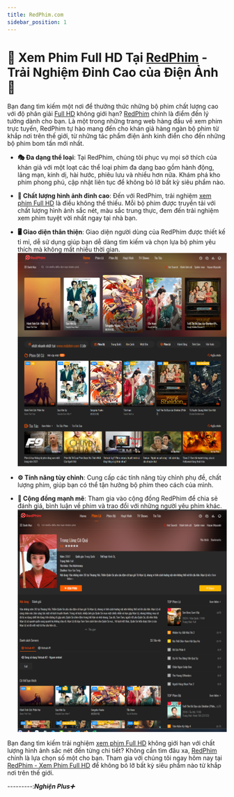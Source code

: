 ```yaml
---
title: RedPhim.com
sidebar_position: 1
---
```

# 🎥 Xem Phim Full HD Tại [RedPhim](https://redphim.com/) - Trải Nghiệm Đỉnh Cao của Điện Ảnh 🌟

Bạn đang tìm kiếm một nơi để thưởng thức những bộ phim chất lượng cao với độ phân giải [Full HD](https://redphim.com/) không giới hạn? [RedPhim](https://redphim.com/) chính là điểm đến lý tưởng dành cho bạn. Là một trong những trang web hàng đầu về xem phim trực tuyến, RedPhim tự hào mang đến cho khán giả hàng ngàn bộ phim từ khắp nơi trên thế giới, từ những tác phẩm điện ảnh kinh điển cho đến những bộ phim bom tấn mới nhất.

- **🎭 Đa dạng thể loại**: Tại RedPhim, chúng tôi phục vụ mọi sở thích của khán giả với một loạt các thể loại phim đa dạng bao gồm hành động, lãng mạn, kinh dị, hài hước, phiêu lưu và nhiều hơn nữa. Khám phá kho phim phong phú, cập nhật liên tục để không bỏ lỡ bất kỳ siêu phẩm nào.

- **🌈 Chất lượng hình ảnh đỉnh cao**: Đến với RedPhim, trải nghiệm [xem phim Full HD](https://redphim.com/) là điều không thể thiếu. Mỗi bộ phim được truyền tải với chất lượng hình ảnh sắc nét, màu sắc trung thực, đem đến trải nghiệm xem phim tuyệt vời nhất ngay tại nhà bạn.

- **🖥 Giao diện thân thiện**: Giao diện người dùng của RedPhim được thiết kế tỉ mỉ, dễ sử dụng giúp bạn dễ dàng tìm kiếm và chọn lựa bộ phim yêu thích mà không mất nhiều thời gian.
![Giao diện khi mới vào web redphim.com](./img/redphim.png)

- **⚙️ Tính năng tùy chỉnh**: Cung cấp các tính năng tùy chỉnh phụ đề, chất lượng phim, giúp bạn có thể tận hưởng bộ phim theo cách của mình.

- **💬 Cộng đồng mạnh mẽ**: Tham gia vào cộng đồng RedPhim để chia sẻ đánh giá, bình luận về phim và trao đổi với những người yêu phim khác.
![Giao diện xem phim tại redphim.com](./img/redphim01.png)

Bạn đang tìm kiếm trải nghiệm [xem phim Full HD](https://redphim.com/) không giới hạn với chất lượng hình ảnh sắc nét đến từng chi tiết? Không cần tìm đâu xa, [RedPhim](https://redphim.com/) chính là lựa chọn số một cho bạn. Tham gia với chúng tôi ngay hôm nay tại [RedPhim - Xem Phim Full HD](https://redphim.com/) để không bỏ lỡ bất kỳ siêu phẩm nào từ khắp nơi trên thế giới.

---------:***Nghiện Plus➕***
